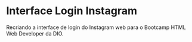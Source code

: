 # Interface Login Instagram
Recriando a interface de login do Instagram web para o Bootcamp HTML Web Developer da DIO.
